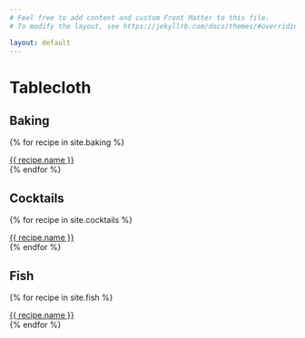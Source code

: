 ```yaml
---
# Feel free to add content and custom Front Matter to this file.
# To modify the layout, see https://jekyllrb.com/docs/themes/#overriding-theme-defaults

layout: default
---
```


# Tablecloth

## Baking

{% for recipe in site.baking %}
  <div><a href="{{ site.baseurl }}{{ recipe.url }}">{{ recipe.name }}</a></div>
{% endfor %}

## Cocktails

{% for recipe in site.cocktails %}
  <div><a href="{{ site.baseurl }}{{ recipe.url }}">{{ recipe.name }}</a></div>
{% endfor %}

## Fish

{% for recipe in site.fish %}
  <div><a href="{{ site.baseurl }}{{ recipe.url }}">{{ recipe.name }}</a></div>
{% endfor %}